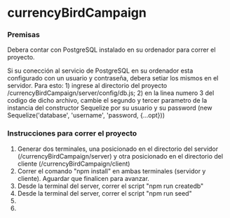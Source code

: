 # currencyBirdCampaign

<h3>Premisas</h3>
<p>Debera contar con PostgreSQL instalado en su ordenador para correr el proyecto.</p>
<p>Si su conección al servicio de PostgreSQL en su ordenador esta configurado con un usuario y contraseña, debera setiar los mismos en el servidor. 
Para esto: 
1) ingrese al directorio del proyecto /currencyBirdCampaign/server/config/db.js;
2) en la linea numero 3 del codigo de dicho archivo, cambie el segundo y tercer parametro de la instancia del constructor Sequelize por su usuario y su password (new Sequelize('database', 'username', 'password, {...opt}))
</p>

<h3>Instrucciones para correr el proyecto</h3>
<ol>
    <li>Generar dos terminales, una posicionado en el directorio del servidor (/currencyBirdCampaign/server) y otra posicionado en el directorio del cliente (/currencyBirdCampaign/client)</li>
    <li>Correr el comando "npm install" en ambas terminales (servidor y cliente). Aguardar que finalicen para avanzar.</li>
    <li>Desde la terminal del server, correr el script "npm run createdb"</li>
    <li>Desde la terminal del server, correr el script "npm run seed"</li>
    <li></li>
    <li></li>
</ol>
